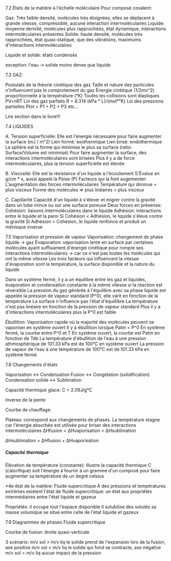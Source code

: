 
7.2 États de la matière à l'échelle moléculaire
Pour composé covalent: 

Gaz: Très faible densité, molécules très éloignées, elles se déplacent à grande vitesse, compressible, aucune interaction intermoléculaires
Liquide: moyenne densité, molécules plus rapprochées, état dynamique, interactions intermoléculaires présentes
Solide: haute densité, molécules très rapprochées, état quasi-statique, que des vibrations, maximums d'interactions intermoléculaires

Liquide et solide: états condensés

exception: l'eau -> solide moins dense que liquide

7.3 GAZ: 

Postulats de la théorie cinétique des gaz
Taille et nature des particules n'influencent pas le comportement du gaz
Énergie cinétique (1/2mv^2) proportionnelle à la température (°K)
Toutes les collisions sont élastiques
PV=nRT
Loi des gaz parfaits
R = 8.314 (kPa * L)/(mol*°K)
Loi des pressions partielles
Ptot = P1 + P2 + P3 etc...

Lire section dans le livre!!!

7.4 LIQUIDES

A. Tension superficielle:
Elle est l'énergie nécessaire pour faire augmenter la surface (mJ / m^2)
Lien formé: exothermique
Lien brisé: endothermique
La sphère est la forme qui minimise le plus sa surface (ratio: Surface/Volume est minimisé)
Pour faire augmenter la surface, des interactions intermoléculaires sont brisées
Plus il y a de force intermoléculaires, plus la tension superficielle est élevée

B. Viscosité: 
Elle est la résistance d'un liquide à l'écoulement
S'Évalue en g/cm * s, aussi appelé la Poise (P)
Facteurs qui la font augementer:
L'augmentation des forces intermoléculaires
Température qui diminue = plus visceux
Forme des molécules => plus linéaires = plus visceux

C. Capillarité
Capacité d'un liquide à s'élever et migrer contre la gravité dans un tube mince ou sur une surface poreuse
Deux forces en présense:
Cohésion: liaisons intermoléculaires dans le liquide
Adhésion: interactions entre le liquide et la paroi
Si Cohésion < Adhésion, le liquide s'éleve contre la gravité
Si Adhésion < Cohésion, le liquide renfonce et produit un ménisque inverse

7.5 Vaporisation et pression de vapeur
Vaporisation: changement de phase liquide -> gaz
Évaporation: vaporisation lente en surface par certaines molécules ayant suffisament 
d'énergie cinétique pour rompre ses interactions intermoléculaires -> car ce n'est pas toutes les molécules qui ont la même vitesse
Les trois facteurs qui influencent la vitesse d'évaporation sont la température, la surface disponible et la nature du liquide

Dans un système fermé, il y a un équilibre entre les gaz et liquides, évaporation et condensation constante à la même vitesse si la réaction est réversible
La pression du gaz générée à l'équilibre avec sa phase liquide est appelée la pression de vapeur standard (P^0), elle varit en fonction de la température
La surface n'influence pas l'état d'équiilibre
La température n'est pas linéaire en fonction de la pression de vapeur standard
Plus il y a d'interactions intermoléculaires plus la P^0 est faible

Ébullition: Vaporisation rapide où la majorité des molécules peuvent se vaporiser en système ouvert
Il y a ébullition lorsque Patm = P^0
En système fermé, la courbe entre P^0 et T
En système ouvert, la courbe est Patm en fonction de Téb
La température d'ébullition de l'eau à une pression athmosphérique de 101.33 kPa est de 100°C en système ouvert
La pression de vapeur de l'eau à une température de 100°C est de 101.33 kPa en système fermé


7.8 Changements d'états


Vaporisation <-> Condensation
Fusion <-> Congélation (solidification)
Condensation solide <-> Sublimation

Capacité thermique glace: C = 2.09J/g°C

Inverse de la pente

Courbe de chauffage:

Plateau: correspond aux changements de phases. La température stagne car l'énergie absorbée est utilisée pour briser des interactions intermoléculaires
∆Hfusion < ∆Hvaporisation < ∆Hsublimation

∆Hsublimation = ∆Hfusion + ∆Hvaporisation 

##### Capacité thermique

Élévation de température (constante): illustre la capacité thermique C (calorifique) soit l'énergie à fournir à un gramme d'un composé pour faire augmenter sa température de un degré celsius




*4e état de la matière: Fluide supercritique
À des pressions et températures extrêmes existent l'état de fluide supercritique: un état aux propriétés intermédiaires entre l'état liquide et gazeux

Propriétés: 
il occupe tout l'espace disponible
Il solubilise des solutés
sa masse volumique se situe entre celle de l'état liquide et gazeux

7.9 Diagrammes de phases							Fluide supercritique

Courbe de fusion: droite quasi-verticale

3 scénario:
m/v sol > m/v liq le solide prend de l'expansion lors de la fusion, axe positive
m/v sol < m/v liq le solide qui fond se contracte, axe négative
m/v sol = m/v liq aucun impact de la pression







